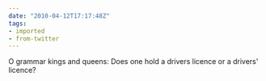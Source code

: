 ```yaml
---
date: "2010-04-12T17:17:48Z"
tags:
- imported
- from-twitter
---
```

O grammar kings and queens: Does one hold a drivers licence or a drivers' licence?
